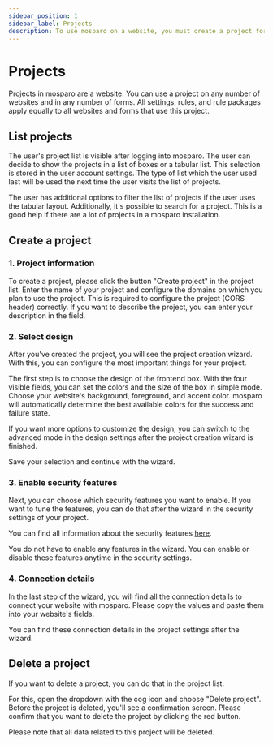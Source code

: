 ```yaml
---
sidebar_position: 1
sidebar_label: Projects
description: To use mosparo on a website, you must create a project for the website.
---
```


# Projects

Projects in mosparo are a website. You can use a project on any number of websites and in any number of forms. All settings, rules, and rule packages apply equally to all websites and forms that use this project.

## List projects

The user's project list is visible after logging into mosparo. The user can decide to show the projects in a list of boxes or a tabular list. This selection is stored in the user account settings. The type of list which the user used last will be used the next time the user visits the list of projects.

The user has additional options to filter the list of projects if the user uses the tabular layout. Additionally, it's possible to search for a project. This is a good help if there are a lot of projects in a mosparo installation.

## Create a project

### 1. Project information

To create a project, please click the button "Create project" in the project list. Enter the name of your project and configure the domains on which you plan to use the project. This is required to configure the project (CORS header) correctly. If you want to describe the project, you can enter your description in the field.

### 2. Select design

After you've created the project, you will see the project creation wizard. With this, you can configure the most important things for your project.

The first step is to choose the design of the frontend box. With the four visible fields, you can set the colors and the size of the box in simple mode. Choose your website's background, foreground, and accent color. mosparo will automatically determine the best available colors for the success and failure state.

If you want more options to customize the design, you can switch to the advanced mode in the design settings after the project creation wizard is finished.

Save your selection and continue with the wizard.

### 3. Enable security features

Next, you can choose which security features you want to enable. If you want to tune the features, you can do that after the wizard in the security settings of your project.

You can find all information about the security features [here](./settings#security-settings).

You do not have to enable any features in the wizard. You can enable or disable these features anytime in the security settings.

### 4. Connection details

In the last step of the wizard, you will find all the connection details to connect your website with mosparo. Please copy the values and paste them into your website's fields.

You can find these connection details in the project settings after the wizard.

## Delete a project

If you want to delete a project, you can do that in the project list.

For this, open the dropdown with the cog icon and choose "Delete project". Before the project is deleted, you'll see a confirmation screen. Please confirm that you want to delete the project by clicking the red button.

Please note that all data related to this project will be deleted.
